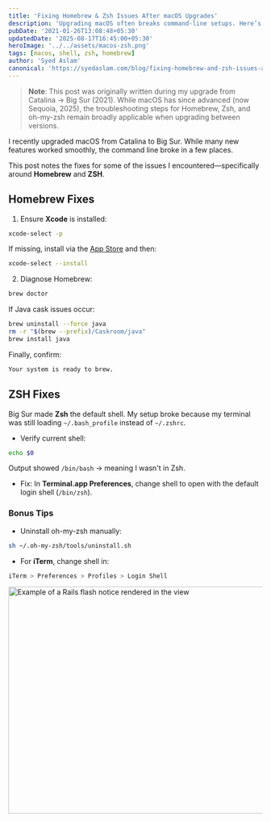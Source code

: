 ```yaml
---
title: 'Fixing Homebrew & Zsh Issues After macOS Upgrades'
description: 'Upgrading macOS often breaks command-line setups. Here’s how I fixed issues with Homebrew, Zsh, and oh-my-zsh during the Big Sur upgrade—steps still useful for modern macOS versions.'
pubDate: '2021-01-26T13:08:48+05:30'
updatedDate: '2025-08-17T16:45:00+05:30'
heroImage: '../../assets/macos-zsh.png'
tags: [macos, shell, zsh, homebrew]
author: 'Syed Aslam'
canonical: 'https://syedaslam.com/blog/fixing-homebrew-and-zsh-issues-after-macos-upgrades'
---
```


> **Note**: This post was originally written during my upgrade from Catalina → Big Sur (2021). While macOS has since advanced (now Sequoia, 2025), the troubleshooting steps for Homebrew, Zsh, and oh-my-zsh remain broadly applicable when upgrading between versions.

I recently upgraded macOS from Catalina to Big Sur. While many new features worked smoothly, the command line broke in a few places.

This post notes the fixes for some of the issues I encountered—specifically around **Homebrew** and **ZSH**.

## Homebrew Fixes

1. Ensure **Xcode** is installed:

```bash
xcode-select -p
```

If missing, install via the [App Store](https://apps.apple.com/us/app/xcode/id497799835) and then:

```bash
xcode-select --install
```

2. Diagnose Homebrew:

```bash
brew doctor
```

If Java cask issues occur:

```bash
brew uninstall --force java
rm -r "$(brew --prefix)/Caskroom/java"
brew install java
```

Finally, confirm:

```bash
Your system is ready to brew.
```

## ZSH Fixes

Big Sur made **Zsh** the default shell. My setup broke because my terminal was still loading `~/.bash_profile` instead of `~/.zshrc`.

- Verify current shell:

```bash
echo $0
```

Output showed `/bin/bash` → meaning I wasn't in Zsh.

- Fix: In **Terminal.app Preferences**, change shell to open with the default login shell (`/bin/zsh`).

### Bonus Tips

- Uninstall oh-my-zsh manually:

```bash
sh ~/.oh-my-zsh/tools/uninstall.sh
```

- For **iTerm**, change shell in:

```bash
iTerm > Preferences > Profiles > Login Shell
```

<img
  src="https://res.cloudinary.com/syed-aslam/image/upload/v1755342698/syedaslam/posts/macos/iterm.png"
  srcset="
    https://res.cloudinary.com/syed-aslam/image/upload/f_auto,q_auto,w_480/v1755342698/syedaslam/posts/macos/iterm.png 480w,
    https://res.cloudinary.com/syed-aslam/image/upload/f_auto,q_auto,w_800/v1755342698/syedaslam/posts/macos/iterm.png 800w,
    https://res.cloudinary.com/syed-aslam/image/upload/f_auto,q_auto,w_1280/v1755342698/syedaslam/posts/macos/iterm.png 1280w
  "
  sizes="(max-width: 768px) 90vw, 800px"
  width="800"
  height="450"
  alt="Example of a Rails flash notice rendered in the view"
  loading="lazy"
  decoding="async"
/>
